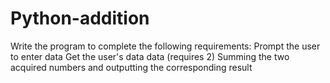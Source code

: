 # Python-addition
Write the program to complete the following requirements: Prompt the user to enter data Get the user's data data (requires 2) Summing the two acquired numbers and outputting the corresponding result
